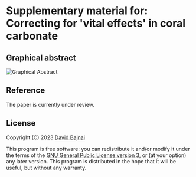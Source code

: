 # Supplementary material for:</br>Correcting for 'vital effects' in coral carbonate

## Graphical abstract
![Graphical Abstract](./SK%20Graphical%20Abstract.png)

## Reference
The paper is currently under review.

## License
Copyright (C) 2023 <a href="https://davidbajnai.eu">David Bajnai</a>

This program is free software: you can redistribute it and/or modify
it under the terms of the [GNU General Public License version 3](LICENSE), or (at your option) any later version. This program is distributed in the hope that it will be useful,
but without any warranty.